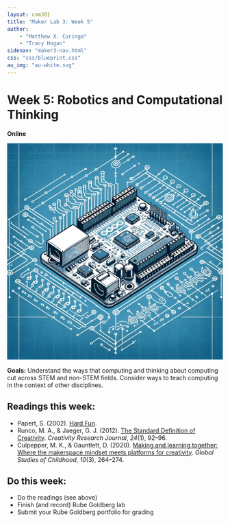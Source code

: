 ```yaml
---
layout: com301
title: "Maker Lab 3: Week 5"
author:
    - "Matthew X. Curinga"
    - "Tracy Hogan"
sidenav: "maker3-nav.html"
css: "css/blueprint.css"
au_img: "au-white.svg"
---
```


<i class="bi bi-router"></i> Week 5: Robotics and Computational Thinking
========================================================================
**Online**


<img src="img/arduino.png" class="maker-img float-end d-none d-md-block" alt="board computer">

**Goals:** Understand the ways that computing and thinking about computing cut across STEM and non-STEM fields. Consider ways to teach computing in the context of other disciplines.

Readings this week:
-------------------
- Papert, S. (2002). [Hard Fun](hard-fun.html).
- Runco, M. A., & Jaeger, G. J. (2012). [The Standard Definition of Creativity](http://emotrab.ufba.br/wp-content/uploads/2019/06/RUNCO-Mark-The-Standard-Definition-of-Creativity.pdf). _Creativity Research Journal_, _24_(1), 92–96.
- Culpepper, M. K., & Gauntlett, D. (2020). [Making and learning together: Where the makerspace mindset meets platforms for creativity](https://journals.sagepub.com/doi/full/10.1177/2043610620941868). _Global Studies of Childhood_, _10_(3), 264–274.

Do this week:
-------------
- Do the readings (see above)
- Finish (and record) Rube Goldberg lab
- Submit your Rube Goldberg portfolio for grading
